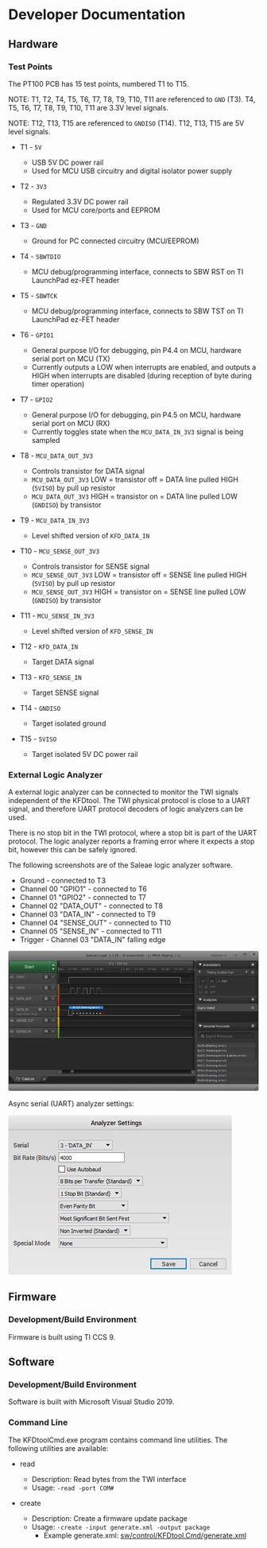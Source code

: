 # Developer Documentation

## Hardware

### Test Points

The PT100 PCB has 15 test points, numbered T1 to T15.

NOTE: T1, T2, T4, T5, T6, T7, T8, T9, T10, T11 are referenced to `GND` (T3). T4, T5, T6, T7, T8, T9, T10, T11 are 3.3V level signals.

NOTE: T12, T13, T15 are referenced to `GNDISO` (T14). T12, T13, T15 are 5V level signals.

* T1 - `5V`
    * USB 5V DC power rail
    * Used for MCU USB circuitry and digital isolator power supply

* T2 - `3V3`
    * Regulated 3.3V DC power rail
    * Used for MCU core/ports and EEPROM

* T3 - `GND`
    * Ground for PC connected circuitry (MCU/EEPROM)

* T4 - `SBWTDIO`
    * MCU debug/programming interface, connects to SBW RST on TI LaunchPad ez-FET header

* T5 - `SBWTCK`
    * MCU debug/programming interface, connects to SBW TST on TI LaunchPad ez-FET header

* T6 - `GPIO1`
    * General purpose I/O for debugging, pin P4.4 on MCU, hardware serial port on MCU (TX)
    * Currently outputs a LOW when interrupts are enabled, and outputs a HIGH when interrupts are disabled (during reception of byte during timer operation)

* T7 - `GPIO2`
    * General purpose I/O for debugging, pin P4.5 on MCU, hardware serial port on MCU (RX)
    * Currently toggles state when the `MCU_DATA_IN_3V3` signal is being sampled

* T8 - `MCU_DATA_OUT_3V3`
    * Controls transistor for DATA signal
    * `MCU_DATA_OUT_3V3` LOW = transistor off = DATA line pulled HIGH (`5VISO`) by pull up resistor
    * `MCU_DATA_OUT_3V3` HIGH = transistor on = DATA line pulled LOW (`GNDISO`) by transistor

* T9 - `MCU_DATA_IN_3V3`
    * Level shifted version of `KFD_DATA_IN`

* T10 - `MCU_SENSE_OUT_3V3`
    * Controls transistor for SENSE signal
    * `MCU_SENSE_OUT_3V3` LOW = transistor off = SENSE line pulled HIGH (`5VISO`) by pull up resistor
    * `MCU_SENSE_OUT_3V3` HIGH = transistor on = SENSE line pulled LOW (`GNDISO`) by transistor

* T11 - `MCU_SENSE_IN_3V3`
    * Level shifted version of `KFD_SENSE_IN`

* T12 - `KFD_DATA_IN`
    * Target DATA signal

* T13 - `KFD_SENSE_IN`
    * Target SENSE signal

* T14 - `GNDISO`
    * Target isolated ground

* T15 - `5VISO`
    * Target isolated 5V DC power rail

### External Logic Analyzer

A external logic analyzer can be connected to monitor the TWI signals independent of the KFDtool. The TWI physical protocol is close to a UART signal, and therefore UART protocol decoders of logic analyzers can be used.

There is no stop bit in the TWI protocol, where a stop bit is part of the UART protocol. The logic analyzer reports a framing error where it expects a stop bit, however this can be safely ignored.

The following screenshots are of the Saleae logic analyzer software.

* Ground - connected to T3
* Channel 00 "GPIO1" - connected to T6
* Channel 01 "GPIO2" - connected to T7
* Channel 02 "DATA_OUT" - connected to T8
* Channel 03 "DATA_IN" - connected to T9
* Channel 04 "SENSE_OUT" - connected to T10
* Channel 05 "SENSE_IN" - connected to T11
* Trigger - Channel 03 "DATA_IN" falling edge

![image](pic/logic_data.png)

Async serial (UART) analyzer settings:

![image](pic/logic_settings.png)

## Firmware

### Development/Build Environment

Firmware is built using TI CCS 9.

## Software

### Development/Build Environment

Software is built with Microsoft Visual Studio 2019.

### Command Line

The KFDtoolCmd.exe program contains command line utilities. The following utilities are available:

* read
    * Description: Read bytes from the TWI interface
    * Usage: `-read -port COM#`

* create
    * Description: Create a firmware update package
    * Usage: `-create -input generate.xml -output package`
        * Example generate.xml: [sw/control/KFDtool.Cmd/generate.xml](sw/control/KFDtool.Cmd/generate.xml)
